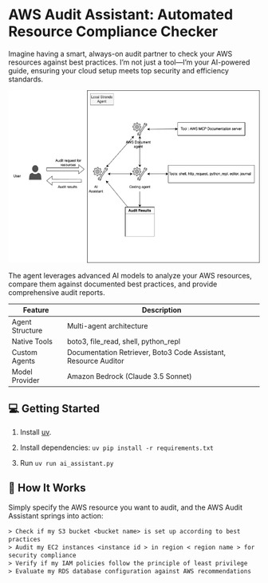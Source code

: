 #  AWS Audit Assistant: Automated Resource Compliance Checker

Imagine having a smart, always-on audit partner to check your AWS resources against best practices. I’m not just a tool—I’m your AI-powered guide, ensuring your cloud setup meets top security and efficiency standards.

![architecture](./architecture.png)

The agent leverages advanced AI models to analyze your AWS resources, compare them against documented best practices, and provide comprehensive audit reports.

|Feature             |Description                                        |
|--------------------|---------------------------------------------------|
|Agent Structure     | Multi-agent architecture                          |
|Native Tools        | boto3, file_read, shell, python_repl              |
|Custom Agents       |Documentation Retriever, Boto3 Code Assistant, Resource Auditor|
|Model Provider      |Amazon Bedrock (Claude 3.5 Sonnet)                 |

## 💻 Getting Started

1. Install [uv](https://docs.astral.sh/uv/getting-started/installation/).

2. Install dependencies: `uv pip install -r requirements.txt`

3. Run `uv run ai_assistant.py`

## 🤖 How It Works

Simply specify the AWS resource you want to audit, and the AWS Audit Assistant springs into action:

```sample inputs
> Check if my S3 bucket <bucket name> is set up according to best practices
> Audit my EC2 instances <instance id > in region < region name > for security compliance
> Verify if my IAM policies follow the principle of least privilege
> Evaluate my RDS database configuration against AWS recommendations
```
